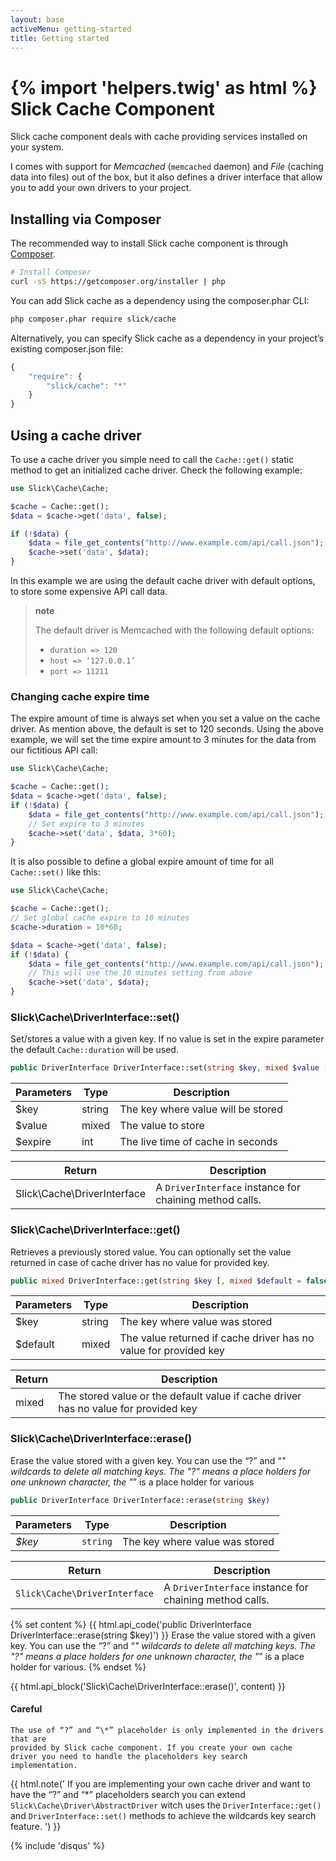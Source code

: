```yaml
---
layout: base
activeMenu: getting-started
title: Getting started
---
```

{% import 'helpers.twig' as html %}
Slick Cache Component
=====================

Slick cache component deals with cache providing services installed on
your system.

I comes with support for *Memcached* (`memcached` daemon) and *File*
(caching data into files) out of the box, but it also defines a driver
interface that allow you to add your own drivers to your project.

Installing via Composer
-----------------------

The recommended way to install Slick cache component is through
[Composer][].

```bash
# Install Composer
curl -sS https://getcomposer.org/installer | php
```

You can add Slick cache as a dependency using the composer.phar CLI:

```bash
php composer.phar require slick/cache
```

Alternatively, you can specify Slick cache as a dependency in your
project’s existing composer.json file:

```javascript
{
    "require": {
        "slick/cache": "*"
    }
}  
```


Using a cache driver
--------------------

To use a cache driver you simple need to call the `Cache::get()` static
method to get an initialized cache driver. Check the following example:

```php
use Slick\Cache\Cache;

$cache = Cache::get();
$data = $cache->get('data', false);

if (!$data) {
    $data = file_get_contents("http://www.example.com/api/call.json");
    $cache->set('data', $data);
}
```    

In this example we are using the default cache driver with default
options, to store some expensive API call data.

> **note**
>
> The default driver is Memcached with the following default options:
>   * `duration => 120`
>   * `host => ‘127.0.0.1’`
>   * `port => 11211`
>

### Changing cache expire time

The expire amount of time is always set when you set a value on the
cache driver. As mention above, the default is set to 120 seconds. Using
the above example, we will set the time expire amount to 3 minutes for
the data from our fictitious API call:

```php
use Slick\Cache\Cache;

$cache = Cache::get();
$data = $cache->get('data', false);
if (!$data) {
    $data = file_get_contents("http://www.example.com/api/call.json");
    // Set expire to 3 minutes
    $cache->set('data', $data, 3*60);
}
```    

It is also possible to define a global expire amount of time for all
`Cache::set()` like this:

```php
use Slick\Cache\Cache;

$cache = Cache::get();
// Set global cache expire to 10 minutes
$cache->duration = 10*60;

$data = $cache->get('data', false);
if (!$data) {
    $data = file_get_contents("http://www.example.com/api/call.json");
    // This will use the 10 minutes setting from above
    $cache->set('data', $data);
}
```
  
### Slick\Cache\DriverInterface::set()
Set/stores a value with a given key. If no value is set in the
expire parameter the default `Cache::duration` will be used.

```php
public DriverInterface DriverInterface::set(string $key, mixed $value [, int $expire = -1])
```    

Parameters | Type | Description
---------- | ---- | -----------
$key | string | The key where value will be stored
$value | mixed | The value to store
$expire | int | The live time of cache in seconds

Return | Description
------ | -----------
Slick\Cache\DriverInterface | A `DriverInterface` instance for chaining method calls.

### Slick\Cache\DriverInterface::get()
Retrieves a previously stored value. You can optionally set the
value returned in case of cache driver has no value for provided
key.

```php
public mixed DriverInterface::get(string $key [, mixed $default = false])
```    
Parameters | Type | Description
---------- | ---- | -----------
$key | string | The key where value was stored
$default | mixed | The value returned if cache driver has no value for provided key

Return | Description
------ | -----------
mixed | The stored value or the default value if cache driver has no value for provided key

### Slick\Cache\DriverInterface::erase()

Erase the value stored with a given key. You can use the “?” and “*"
wildcards to delete all matching keys. The "?" means a place holders
for one unknown character, the "*” is a place holder for various

```php
public DriverInterface DriverInterface::erase(string $key)
```    

| Parameters | Type     | Description                    |
|------------|----------|--------------------------------|
| *$key*       | `string` | The key where value was stored |

Return | Description
------ | -----------
`Slick\Cache\DriverInterface` | A `DriverInterface` instance for chaining method calls.

{% set content %}
    {{ html.api_code('public DriverInterface DriverInterface::erase(string $key)') }}
    Erase the value stored with a given key. You can use the “?” and “*"
    wildcards to delete all matching keys. The "?" means a place holders
    for one unknown character, the "*” is a place holder for various.
{% endset %}

{{ html.api_block('Slick\Cache\DriverInterface::erase()', content) }}

<div class="alert alert-warning" role="alert">
    <h4>
        <i class="fa fa-exclamation "></i>
        Careful
    </h4>
    
    The use of “?” and “\*” placeholder is only implemented in the drivers that are
    provided by Slick cache component. If you create your own cache
    driver you need to handle the placeholders key search
    implementation.
</div>

 
{{ html.note('
    If you are implementing your own cache driver and want to have the “?” and “\*”
    placeholders search you can extend <code>Slick\Cache\Driver\AbstractDriver</code> witch uses the
    <code>DriverInterface::get()</code> and <code>DriverInterface::set()</code> methods to achieve the wildcards
    key search feature.
') }}

[Composer]: https://getcomposer.org/


{% include 'disqus' %}